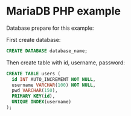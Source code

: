 # MariaDB PHP example


Database prepare for this example:

First create database:
```sql
CREATE DATABASE database_name;
```

Then create table with id, username, password:
```sql
CREATE TABLE users (
  id INT AUTO_INCREMENT NOT NULL,
  username VARCHAR(100) NOT NULL,
  pwd VARCHAR(150),
  PRIMARY KEY(id),
  UNIQUE INDEX(username)
);
```
